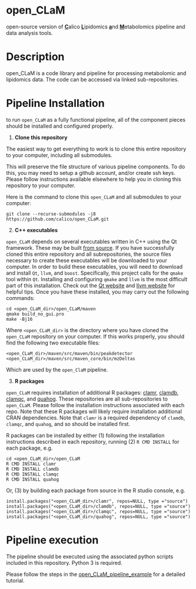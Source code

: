 # open_CLaM
open-source version of <ins>**C**</ins>alico <ins>**L**</ins>ipidomics <ins>**a**</ins>nd <ins>**M**</ins>etabolomics pipeline and data analysis tools.

# Description

open_CLaM is a code library and pipeline for processing metabolomic and lipidomics data.
The code can be accessed via linked sub-repositories.

# Pipeline Installation

to run `open_CLaM` as a fully functional pipeline, all of the component pieces should be installed and configured properly.

1. **Clone this repository**

The easiest way to get everything to work is to clone this entire repository to your computer,
including all submodules.

This will preserve the file structure of various pipeline components.
To do this, you may need to setup a github account, and/or create ssh keys.
Please follow instructions available elsewhere to help you in cloning this repository
to your computer.

Here is the command to clone this `open_CLaM` and all submodules to your computer:

```
git clone --recurse-submodules -j8 https://github.com/calico/open_CLaM.git
```

2. **C++ executables**

`open_CLaM` depends on several executables written in C++ using the Qt framework.
These may be built [from source](https://github.com/eugenemel/maven).  If you have
successfully cloned this entire repository and all subrepositories, the source files necessary to create these executables will be downloaded to your computer.
In order to build these executables, you will need to download and install `Qt`, `llvm`, and `boost`.
Specifically, this project calls for the `qmake` tool within `Qt`.
Installing and configuring `qmake` and `llvm` is the most difficult part of this installation.
Check out the [Qt website](https://www.qt.io/download) and [llvm website](https://llvm.org/) for helpful tips.
Once you have these installed, you may carry out the following commands:
```
cd <open_CLaM_dir>/open_CLaM/maven
qmake build_no_gui.pro
make -Bj16
```
Where `<open_CLaM_dir>` is the directory where you have cloned the `open_CLaM` repository on your computer.
If this works properly, you should find the following two executable files:
```
<open_CLaM_dir>/maven/src/maven/bin/peakdetector
<open_CLaM_dir>/maven/src/maven_core/bin/mzDeltas
```
Which are used by the `open_ClaM` pipeline.

3. **R packages**

`open_CLaM` requires installation of additional R packages: [clamr](https://github.com/calico/clamr), [clamdb](https://github.com/calico/clamdb), [clamqc](https://github.com/calico/clamqc), and [quahog](https://github.com/calico/quahog).
These repositories are all sub-repositories to `open_CLaM`.
Please follow the installation instructions associated with each repo.
Note that these R packages will likely require installation additional CRAN dependencies.
Note that `clamr` is a required dependency of `clamdb`, `clamqc`, and `quahog`, and so
should be installed first.

R packages can be installed by either (1) following the installation instructions described
in each repository, running (2) `R CMD INSTALL` for each package, e.g.
```
cd <open_CLaM_dir>/open_CLaM
R CMD INSTALL clamr
R CMD INSTALL clamdb
R CMD INSTALL clamqc
R CMD INSTALL quahog
```
Or, (3) by building each package from source in the R studio console, e.g.
```
install.packages("<open_CLaM_dir>/clamr", repos=NULL, type ="source")
install.packages("<open_CLaM_dir>/clamdb", repos=NULL, type ="source")
install.packages("<open_CLaM_dir>/clamqc", repos=NULL, type ="source")
install.packages("<open_CLaM_dir>/quahog", repos=NULL, type ="source")
```

# Pipeline execution
The pipeline should be executed using the associated python scripts included
in this repository.  Python 3 is required.

Please follow the steps in the [open_CLaM_pipeline_example](https://github.com/calico/open_CLaM/tree/main/open_CLaM_example) for a detailed tutorial.